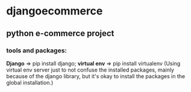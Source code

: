 # djangoecommerce
## python e-commerce project

### tools and packages:
**Django** => pip install django;
**virtual env** => pip install virtualenv
    (Using virtual env server just to not confuse the installed packages, mainly because of the django library, but it's okay to install the packages in the global installation.)
